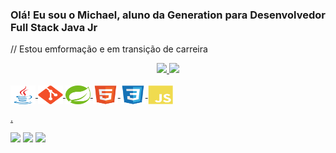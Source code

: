 ### Olá! Eu sou o Michael, aluno da Generation para Desenvolvedor Full Stack Java Jr 
// Estou emformação e em transição de carreira

<div align="center">
  <a href="https://github.com/miichaels">
  <img height="160em" src="https://github-readme-stats.vercel.app/api?username=miichaels&show_icons=true&theme=dark&include_all_commits=true&count_private=true"/>
  <img height="150em" src="https://github-readme-stats.vercel.app/api/top-langs/?username=miichaels&layout=compact&langs_count=7&theme=dark"/>
</div>

  </div>
<div style="display: inline_block"><br>
  <img align="center" alt="Gu-Java" height="30" width="40" src="https://github.com/devicons/devicon/blob/master/icons/java/java-original.svg">
  <img align= "center" alt="Gu-Git" height="30" width="40" src="https://github.com/devicons/devicon/blob/master/icons/git/git-original.svg">
  <img align="center" alt="Gu-Spring" height="30" width="40" src="https://github.com/devicons/devicon/blob/master/icons/spring/spring-original.svg">
  <img align="center" alt="Gu-HTML" height="30" width="40" src="https://raw.githubusercontent.com/devicons/devicon/master/icons/html5/html5-original.svg">
  <img align="center" alt="Gu-CSS" height="30" width="40" src="https://raw.githubusercontent.com/devicons/devicon/master/icons/css3/css3-original.svg">
  <img align="center" alt="Gu-Js" height="30" width="40" src="https://raw.githubusercontent.com/devicons/devicon/master/icons/javascript/javascript-plain.svg">
  
  
  
  
  .
</div>

<div> 
  <a href="https://www.https://www.youtube.com/channel/UCv7JzI8rDjUuqCA82-Va21w" target="_blank"><img src="https://img.shields.io/badge/YouTube-FF0000?style=for-the-badge&logo=youtube&logoColor=white" target="_blank"></a>
  <a href="https://instagram.com/miichaels_" target="_blank"><img src="https://img.shields.io/badge/-Instagram-%23E4405F?style=for-the-badge&logo=instagram&logoColor=white" target="_blank"></a>
  <a href="https://www.linkedin.com/in/miichaels-45875016a" target="_blank"><img src="https://img.shields.io/badge/-LinkedIn-%230077B5?style=for-the-badge&logo=linkedin&logoColor=white" target="_blank"></a> 
 
 
 
</div>


<!--
<a href="https://discord.gg/wagxzStdcR" target="_blank"><img src="https://img.shields.io/badge/Discord-7289DA?style=for-the-badge&logo=discord&logoColor=white" target="_blank"></a> 

 <img align="center" alt="Gu-Js" height="30" width="40" src="https://raw.githubusercontent.com/devicons/devicon/master/icons/javascript/javascript-plain.svg">
  <img align="center" alt="Gu-React" height="30" width="40" src="https://raw.githubusercontent.com/devicons/devicon/master/icons/react/react-original.svg">
  <img align="center" alt="Gu-Node" height="30" width="40" src="https://github.com/devicons/devicon/blob/master/icons/nodejs/nodejs-original.svg">   

**miichaels/miichaels** is a ✨ _special_ ✨ repository because its `README.md` (this file) appears on your GitHub profile.
<img align="center" alt="Gu-Bootstrap" height="30" width="40" src="https://github.com/devicons/devicon/blob/master/icons/bootstrap/bootstrap-original.svg">
<img align="center" alt="Gu-Ts" height="30" width="40" src="https://github.com/devicons/devicon/blob/master/icons/typescript/typescript-original.svg">
Here are some ideas to get you started:

- 🔭 I’m currently working on ...
- 🌱 I’m currently learning ...
- 👯 I’m looking to collaborate on ...
- 🤔 I’m looking for help with ...
- 💬 Ask me about ...
- 📫 How to reach me: ...
- 😄 Pronouns: ...
- ⚡ Fun fact: ...
-->
